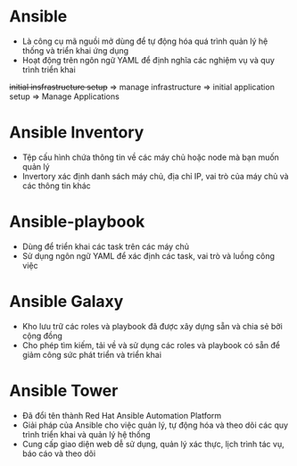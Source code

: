 # Ansible
- Là công cụ mã nguồi mở dùng để tự động hóa quá trình quản lý hệ thống và triển khai ứng dụng 
- Hoạt động trên ngôn ngữ YAML để định nghĩa các nghiệm vụ và quy trình triển khai

~~initial insfrastructure setup~~ => manage infrastructure => initial application setup => Manage Applications

# Ansible Inventory
- Tệp cấu hình chứa thông tin về các máy chủ hoặc node mà bạn muốn quản lý
- Invertory xác định danh sách máy chủ, địa chỉ IP, vai trò của máy chủ và các thông tin khác

# Ansible-playbook
- Dùng để triển khai các task trên các máy chủ
- Sử dụng ngôn ngữ YAML để xác định các task, vai trò và luồng công việc

# Ansible Galaxy 
- Kho lưu trữ các roles và playbook đã được xây dựng sẵn và chia sẻ bởi cộng đồng
- Cho phép tìm kiếm, tải về và sử dụng các roles và playbook có sẵn để giảm công sức phát triển và triển khai

# Ansible Tower
- Đã đổi tên thành Red Hat Ansible Automation Platform
- Giải pháp của Ansible cho việc quản lý, tự động hóa và theo dõi các quy trình triển khai và quản lý hệ thống
- Cung cấp giao diện web dễ sử dụng, quản lý xác thực, lịch trình tác vụ, báo cáo và theo dõi











